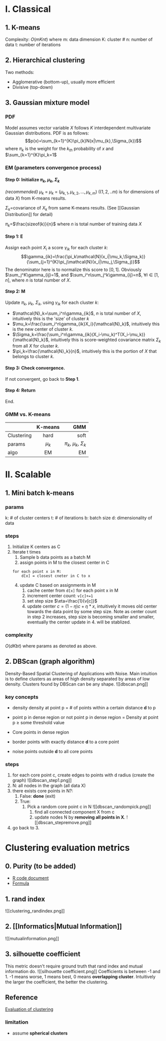 # I. Classical
## 1. K-means
Complexity: $O(mKnt)$ 
where 
m: data dimension
K: cluster #
n: number of data
t: number of iterations

## 2. Hierarchical clustering
Two methods:
- Agglomerative (bottom-up), usually more efficient
- Divisive (top-down)

## 3. Gaussian mixture model
### PDF
Model assumes vector variable $X$ follows $K$ interdependent multivariate Gaussian distributions. PDF is as follows:
$$p(x)=\sum_{k=1}^{K}\pi_{k}N(x|\mu_{k},\Sigma_{k})$$
where
$\pi_k$ is the weight for the $k_{th}$ probability of $x$ and $\sum_{k=1}^{K}\pi_k=1$

### EM (parameters convergence process)
#### Step 0: Initialize $\pi_k$, $\mu_k$, $\Sigma_k$
*(recommended)*
$\mu_k$ = $\mu_k$ = $(\mu_{k,1},\mu_{k,2},...,\mu_{k,m})$ ($(1,2,..m)$ is for dimensions of data $X$) from K-means results.

$\Sigma_k$=covariance of $X_k$ from same K-means results. (See [[Gaussian Distribution]] for detail)

$\pi_k$=$\frac{sizeof(k)}{n}$ where $n$ is total number of training data $X$

#### Step 1: E 
Assign each point $X_i$ a score $\gamma_{ik}$ for each cluster $k$:
$$\gamma_{ik}=\frac{\pi_k\mathcal{N}(x_i|\mu_k,\Sigma_k)}{\sum_{j=1}^{K}\pi_j\mathcal{N}(x_i|\mu_j,\Sigma_j)}$$
The denominator here is to normalize this score to $[0,1]$. Obviously $\sum_j^K\gamma_{ij}=1$, and $\sum_i^n\sum_j^k\gamma_{ij}=n$, $\forall{i}\in{[1,n]}$, where $n$ is total number of $X$.

#### Step 2: M
Update $\pi_k$, $\mu_k$, $\Sigma_k$, using $\gamma_{ik}$ for each cluster $k$:
- $\mathcal{N}_k=\sum_i^n\gamma_{ik}$, $n$ is total number of $X$, intuitively this is the 'size' of cluster $k$
- $\mu_k=\frac{\sum_i^n\gamma_{ik}X_i}{\mathcal{N}_k}$, intuitively this is the new center of cluster $k$.
- $\Sigma_k=\frac{\sum_i^n\gamma_{ik}(X_i-\mu_k)^T(X_i-\mu_k)}{\mathcal{N}_k}$, intuitively this is score-weighted covariance matrix $\Sigma_k$ from all $X$ for cluster $k$.
- $\pi_k=\frac{\mathcal{N}_k}{n}$, intuitively this is the portion of $X$ that belongs to cluster $k$.

#### Step 3: Check convergence. 
If not convergent, go back to **Step 1**.

#### Step 4: Return
End.

### GMM vs. K-means
|     						| K-means     | GMM     |
| :------------- | :----------:	| -----------: |
|  Clustering	  | hard   			| soft    |
| params   		   | $\mu_k$ 	| $\pi_k$, $\mu_k$, $\Sigma_k$|
| algo   			  | EM 				| EM      |

# II. Scalable

## 1. Mini batch k-means
### params
k: # of cluster centers
t: # of iterations
b: batch size
d: dimensionality of data

### steps
1.	Initialize K centers as C
2.	Iterate t times
	1.	Sample b data points as a batch M
	2.	assign points in M to the closest center in C
	```
	for each point x in M:
		d[x] = closest cneter in C to x
	```
	4.	update C based on assignments in M
		1. cache center from `d[x]` for each point x in M
		2. increment center count: `v[c]+=1`
		3. set step size $\eta=\frac{1}{v[c]}$
		4. update center $c=(1-\eta)c+\eta*x$, intuitively it moves old center towards the data point by some step size.
		Note as center count in step 2 increases, step size is becoming smaller and smaller, eventually the center update in 4. will be stablized.
### complexity
$O(dKbt)$
where params as denoted as above.
		
## 2. DBScan (graph algorithm)
Density-Based Spatial Clustering of Applications with Noise. Main intuition is to define clusters as areas of high density separated by areas of low density. 
Clusters found by DBScan can be any shape.
![[dbscan.png]]

### key concepts
- density
density at point p = # of points within a certain distance **d** to p

- point p in dense region or not
point p in dense region = Density at point p $\geq$ some threshold value

- Core
points in dense region

- border
points with exactly distance **d** to a core point

- noise
points outside **d** to all core points

### steps
1. for each core point c, create edges to points with d radius (create the graph) ![[dbscan_step1.png]]
2. N: all nodes in the graph (all data X)
3. there exists core points in N?:
	1. False: **done** (exit)
	2. True:
		1. Pick a random core point c in N ![[dbscan_randompick.png]]
			1. find all connected component X from c
			2. update nodes N by **removing all points in X**. ![[dbscan_stepremove.png]]
4. go back to 3. 

# Clustering evaluation metrics
## 0. Purity (to be added)
- [R code document](https://www.rdocumentation.org/packages/NMF/versions/0.20.6/topics/purity)
- [Formula](https://stats.stackexchange.com/questions/95731/how-to-calculate-purity)
## 1. rand index
![[clustering_randindex.png]]
## 2. [[Informatics|Mutual Information]]
![[mutualinformation.png]]
## 3. silhouette coefficient
This metric doesn't require ground truth that rand index and mutual information do.
![[silhouette coefficient.png]]
Coefficients is between -1 and 1. -1 means worse, 1 means best, 0 means **overlapping cluster**. Intuitively the larger the coefficient, the better the clustering. 
## Reference
[Evaluation of clustering](https://nlp.stanford.edu/IR-book/html/htmledition/evaluation-of-clustering-1.html)
### limitation
-	assume **spherical clusters**